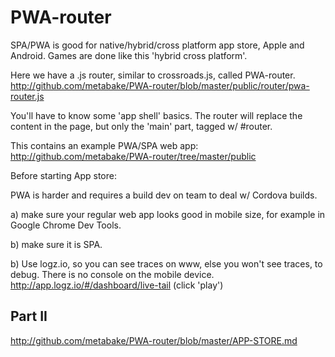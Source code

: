 # PWA-router

SPA/PWA is good for native/hybrid/cross platform app store, Apple and Android.
Games are done like this 'hybrid cross platform'.


Here we have a .js router, similar to crossroads.js, called PWA-router.
http://github.com/metabake/PWA-router/blob/master/public/router/pwa-router.js


You'll have to know some 'app shell' basics.
The router will replace the content in the page, but only the 'main' part, tagged w/ #router.

This contains an example PWA/SPA web app:
http://github.com/metabake/PWA-router/tree/master/public



Before starting App store:

PWA is harder and requires a build dev on team to deal w/ Cordova builds.

a) make sure your regular web app looks good in mobile size, for example in Google Chrome Dev Tools.

b) make sure it is SPA.

b) Use logz.io, so you can see traces on www, else you won't see traces, to debug. There is no console on the mobile device. http://app.logz.io/#/dashboard/live-tail (click 'play')


## Part II

http://github.com/metabake/PWA-router/blob/master/APP-STORE.md